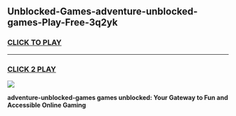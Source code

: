 
## Unblocked-Games-adventure-unblocked-games-Play-Free-3q2yk
<h3>
<a href="https://premium76.site?title=adventure-unblocked-games&ref=19M">CLICK TO PLAY</a></h3>
<hr>

<h3>
<a href="https://premium76.site?title=adventure-unblocked-games&ref=19M">CLICK 2 PLAY</a>
  
</h3>

<a href="https://premium76.site?title=adventure-unblocked-games&ref=19M"><img src="https://clearcache.store/games.png"></a>


**adventure-unblocked-games games unblocked: Your Gateway to Fun and Accessible Online Gaming**
